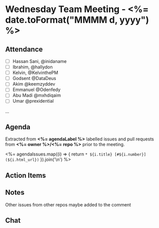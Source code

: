 # Wednesday Team Meeting - <%= date.toFormat("MMMM d, yyyy") %>

## Attendance

- [ ] Hassan Sani, @inidaname
- [ ] Ibrahim, @hallydon
- [ ] Kelvin, @KelvinthePM
- [ ] Godsent @DataDeus
- [ ] Akim @keemzyddev
- [ ] Emmanuel @Odenfedy
- [ ] Abu Madi @mxhdiqaim
- [ ] Umar @prexidential

...

## Agenda

Extracted from **<%= agendaLabel %>** labelled issues and pull requests from **<%= owner %>/<%= repo %>** prior to the meeting.

<%= agendaIssues.map((i) => {
  return `* ${i.title} [#${i.number}](${i.html_url})`
}).join('\n') %>

## Action Items


## Notes
Other issues from other repos maybe added to the comment
## Chat
